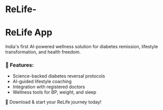 # ReLife-
# ReLife App

India's first AI-powered wellness solution for diabetes remission, lifestyle transformation, and health freedom.

### 🌿 Features:
- Science-backed diabetes reversal protocols
- AI-guided lifestyle coaching
- Integration with registered doctors
- Wellness tools for BP, weight, and sleep

🔗 Download & start your ReLife journey today!
